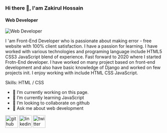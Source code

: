 ### Hi there 👋, I'am Zakirul Hossain
#### Web Developer
![Web Developer](https://media.licdn.com/dms/image/D5616AQGs8ywXGydvbA/profile-displaybackgroundimage-shrink_350_1400/0/1707585807482?e=1712793600&v=beta&t=amXHV2n5uz-yiwxRXGYmsc0d8Y07vDyybCOlS-5h1e0)

I 'am Front-End Developer who is passionate about making error - free website with 100% client satisfaction. I have a passion for learning. I have worked with various technologies and programing language include HTML5 CSS3 JavaScript blend of experience. Fast forward to 2020 where I started Frotn-End developer. I have worked on many project based on front-end development and also have basic knowledge of Django and worked on few projects init. I enjoy working with include HTML CSS JavaScript. 

Skills:  HTML / CSS 

- 🔭 I’m currently working on this page. 
- 🌱 I’m currently learning JavaScript 
- 👯 I’m looking to collaborate on github 
- 💬 Ask me about web development 


[<img src='https://cdn.jsdelivr.net/npm/simple-icons@3.0.1/icons/github.svg' alt='github' height='40'>](https://github.com/https://github.com/zimkushtia)  [<img src='https://cdn.jsdelivr.net/npm/simple-icons@3.0.1/icons/linkedin.svg' alt='linkedin' height='40'>](https://www.linkedin.com/in/https://www.linkedin.com/in/md-zakirul-hossain//)  [<img src='https://cdn.jsdelivr.net/npm/simple-icons@3.0.1/icons/twitter.svg' alt='twitter' height='40'>](https://twitter.com/https://twitter.com/ZimKushita)  

